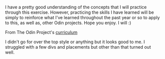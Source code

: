 I have a pretty good understanding of the concepts that I will practice through this exercise. However, practicing the skills I have learned will be simply to reinforce what I've learned throughout the past year or so to apply to this, as well as, other Odin projects. Hope you enjoy. I will :)

From The Odin Project's [curriculum](http://www.theodinproject.com/courses/web-development-101/lessons/html-css)

I didn't go for over the top style or anything but it looks good to me. I struggled with a few divs and placements but other than that turned out well.
